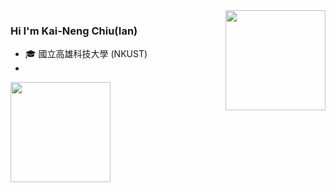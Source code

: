 
<img height="160" align="right" src="https://github-readme-stats.vercel.app/api?username=KNChiu&show_icons=True&count_private=True" />

### Hi I'm Kai-Neng Chiu(Ian)
- 🎓 國立高雄科技大學 (NKUST)
- 


<img height="160" align="center" src="https://github-profile-trophy.vercel.app/?username=KNChiu&column=7&margin-w=5" />


<!--
**KNChiu/KNChiu** is a ✨ _special_ ✨ repository because its `README.md` (this file) appears on your GitHub profile.

Here are some ideas to get you started:

- 🔭 I’m currently working on ...
- 🌱 I’m currently learning ...
- 👯 I’m looking to collaborate on ...
- 🤔 I’m looking for help with ...
- 💬 Ask me about ...
- 📫 How to reach me: ...
- 😄 Pronouns: ...
- ⚡ Fun fact: ...
-->
<!--
**BlackyYen/BlackyYen** is a ✨ _special_ ✨ repository because its `README.md` (this file) appears on your GitHub profile.



